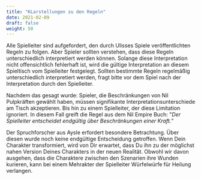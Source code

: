 ```yaml
---
title: "KLarstellungen zu den Regeln"
date: 2021-02-09
draft: false
weight: 50
---
```


Alle Spielleiter sind aufgefordert, den durch Ulisses Spiele veröffentlichten
Regeln zu folgen. Aber Spieler sollten verstehen, dass diese Regeln
unterschiedlich interpretiert werden können. Solange diese Interpretation nicht
offensichtlich fehlerhaft ist, wird die gültige Interpretation an diesem
Spieltisch vom Spielleiter festgelegt. Sollten bestimmte Regeln regelmäßig
unterschiedlich interpretiert werden, fragt bitte vor dem Spiel nach der
Interpretation durch den Spielleiter. 

Nachdem das gesagt wurde: Spieler, die Beschränkungen von Nil Pulpkräften
gewählt haben, müssen signifikante Interpretationsunterschiede am Tisch
akzeptieren. Bis hin zu einem Spielleiter, der diese Limitation ignoriert. In
diesem Fall greift die Regel aus dem Nil Empire Buch: "*Der Spielleiter
entscheidet endgültig über Beschränkungen einer Kraft.*" 

Der Spruchforscher aus Aysle erfordert besondere Betrachtung. Über diesen wurde
noch keine endgültige Entscheidung getroffen. Wenn Dein Charakter
transformiert, wird von Dir erwartet, dass Du ihn zu der möglichst nahen
Version Deines Charakters in der neuen Realität. Obwohl wir davon ausgehen,
dass die Charaktere zwischen den Szenarien ihre Wunden kurieren, kann bei einem
Mehrakter der Spielleiter Würfelwürfe für Heilung verlangen.

